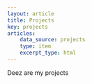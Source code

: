 ```yaml
---
layout: article
title: Projects
key: projects
articles:
    data_source: projects
    type: item
    excerpt_type: html
---
```


Deez are my projects